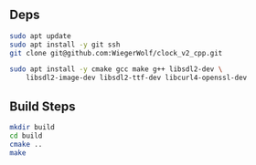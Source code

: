 ## Deps

```bash
sudo apt update
sudo apt install -y git ssh
git clone git@github.com:WiegerWolf/clock_v2_cpp.git
```

```bash
sudo apt install -y cmake gcc make g++ libsdl2-dev \
    libsdl2-image-dev libsdl2-ttf-dev libcurl4-openssl-dev
```

## Build Steps

```bash
mkdir build
cd build
cmake .. 
make
```
